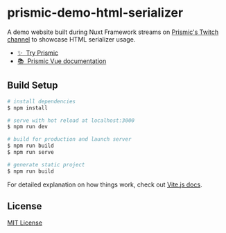 # prismic-demo-html-serializer

A demo website built during Nuxt Framework streams on [Prismic's Twitch channel](https://twitch.tv/prismicio) to showcase HTML serializer usage.

- [✨ &nbsp;Try Prismic](https://prismic.io/pricing?utm_campaign=devexp&utm_source=github&utm_medium=demotwitch)
- [📚 &nbsp;Prismic Vue documentation](https://prismic.io/docs/technical-reference/prismicio-vue?version=v3&utm_campaign=devexp&utm_source=github&utm_medium=demotwitch)

## Build Setup

```bash
# install dependencies
$ npm install

# serve with hot reload at localhost:3000
$ npm run dev

# build for production and launch server
$ npm run build
$ npm run serve

# generate static project
$ npm run build
```

For detailed explanation on how things work, check out [Vite.js docs](https://vitejs.dev).

## License

[MIT License](./LICENSE)

